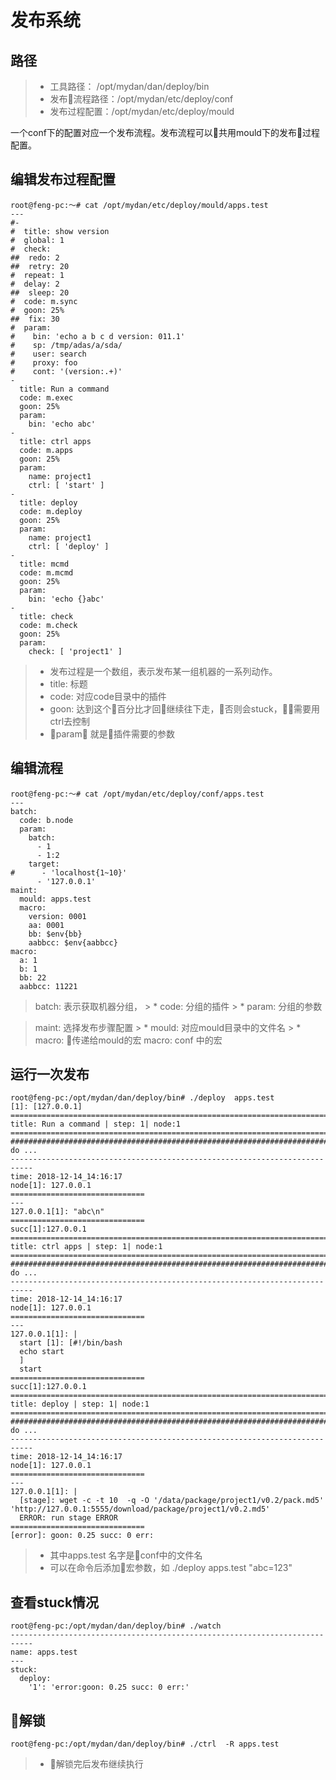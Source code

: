 # 发布系统

## 路径
> * 工具路径： /opt/mydan/dan/deploy/bin
> * 发布流程路径：/opt/mydan/etc/deploy/conf
> * 发布过程配置：/opt/mydan/etc/deploy/mould

一个conf下的配置对应一个发布流程。发布流程可以共用mould下的发布过程配置。


## 编辑发布过程配置
```
root@feng-pc:～# cat /opt/mydan/etc/deploy/mould/apps.test
---
#-
#  title: show version
#  global: 1
#  check:
##  redo: 2
##  retry: 20
#  repeat: 1
#  delay: 2
##  sleep: 20
#  code: m.sync
#  goon: 25%
##  fix: 30
#  param:
#    bin: 'echo a b c d version: 011.1'
#    sp: /tmp/adas/a/sda/
#    user: search
#    proxy: foo
#    cont: '(version:.+)'
-
  title: Run a command
  code: m.exec
  goon: 25%
  param:
    bin: 'echo abc'
-
  title: ctrl apps
  code: m.apps
  goon: 25%
  param:
    name: project1
    ctrl: [ 'start' ]
-
  title: deploy
  code: m.deploy
  goon: 25%
  param:
    name: project1
    ctrl: [ 'deploy' ]
-
  title: mcmd
  code: m.mcmd
  goon: 25%
  param:
    bin: 'echo {}abc'
-
  title: check
  code: m.check
  goon: 25%
  param:
    check: [ 'project1' ]
```

> * 发布过程是一个数组，表示发布某一组机器的一系列动作。
> * title: 标题
> * code: 对应code目录中的插件
> * goon: 达到这个百分比才回继续往下走，否则会stuck，需要用ctrl去控制
> * param： 就是插件需要的参数

## 编辑流程
```
root@feng-pc:～# cat /opt/mydan/etc/deploy/conf/apps.test
---
batch:
  code: b.node
  param:
    batch:
      - 1
      - 1:2
    target:
#      - 'localhost{1~10}'
      - '127.0.0.1'
maint:
  mould: apps.test
  macro:
    version: 0001
    aa: 0001
    bb: $env{bb}
    aabbcc: $env{aabbcc}
macro:
  a: 1
  b: 1
  bb: 22
  aabbcc: 11221
```

> batch: 表示获取机器分组，
    > * code: 分组的插件
    > * param: 分组的参数

> maint: 选择发布步骤配置
    > * mould: 对应mould目录中的文件名
    > * macro: 传递给mould的宏
> macro: conf 中的宏


## 运行一次发布
```
root@feng-pc:/opt/mydan/dan/deploy/bin# ./deploy  apps.test
[1]: [127.0.0.1]
===========================================================================
title: Run a command | step: 1| node:1
===========================================================================
###########################################################################
do ...
---------------------------------------------------------------------------
time: 2018-12-14_14:16:17
node[1]: 127.0.0.1
==============================
---
127.0.0.1[1]: "abc\n"
==============================
succ[1]:127.0.0.1
===========================================================================
title: ctrl apps | step: 1| node:1
===========================================================================
###########################################################################
do ...
---------------------------------------------------------------------------
time: 2018-12-14_14:16:17
node[1]: 127.0.0.1
==============================
---
127.0.0.1[1]: |
  start [1]: [#!/bin/bash
  echo start
  ]
  start
==============================
succ[1]:127.0.0.1
===========================================================================
title: deploy | step: 1| node:1
===========================================================================
###########################################################################
do ...
---------------------------------------------------------------------------
time: 2018-12-14_14:16:17
node[1]: 127.0.0.1
==============================
---
127.0.0.1[1]: |
  [stage]: wget -c -t 10  -q -O '/data/package/project1/v0.2/pack.md5' 'http://127.0.0.1:5555/download/package/project1/v0.2.md5'
  ERROR: run stage ERROR
==============================
[error]: goon: 0.25 succ: 0 err:
```

> * 其中apps.test 名字是conf中的文件名
> * 可以在命令后添加宏参数，如 ./deploy apps.test "abc=123" 


## 查看stuck情况

```
root@feng-pc:/opt/mydan/dan/deploy/bin# ./watch
---------------------------------------------------------------------------
name: apps.test
---
stuck:
  deploy:
    '1': 'error:goon: 0.25 succ: 0 err:'
```
## 解锁

```
root@feng-pc:/opt/mydan/dan/deploy/bin# ./ctrl  -R apps.test
```
> * 解锁完后发布继续执行